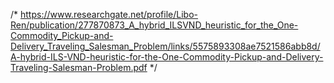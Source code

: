 /* https://www.researchgate.net/profile/Libo-Ren/publication/277870873_A_hybrid_ILSVND_heuristic_for_the_One-Commodity_Pickup-and-Delivery_Traveling_Salesman_Problem/links/5575893308ae7521586abb8d/A-hybrid-ILS-VND-heuristic-for-the-One-Commodity-Pickup-and-Delivery-Traveling-Salesman-Problem.pdf */